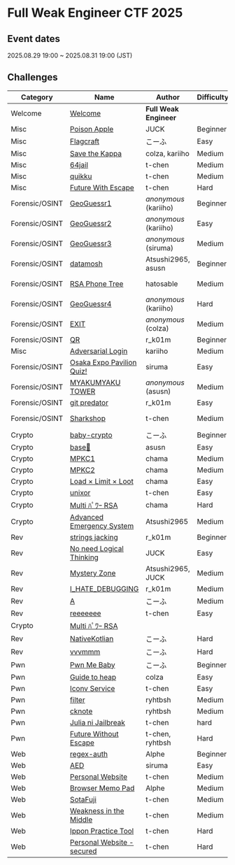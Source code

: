 # Full Weak Engineer CTF 2025

## Event dates

2025.08.29 19:00 ~ 2025.08.31 19:00 (JST)

## Challenges

|Category|Name|Author|Difficulty|Tags|Score|Solves|Writeup|
|---|---|---|---|---|---|---|---|
|Welcome|[Welcome](Welcome/Welcome)|**Full Weak Engineer**|||10|522||
|Misc|[Poison Apple](Misc/Poison%20Apple)|JUCK|Beginner||100|444|[ja](https://zenn.dev/juck28/articles/a82cfdec0c136f#poison-apple)|
|Misc|[Flagcraft](Misc/Flagcraft)|こーふ|Easy||277|67|[ja](https://zenn.dev/koufu193/articles/b0aa6291d5655c#flagcraft(misc%2C-easy))|
|Misc|[Save the Kappa](Misc/Save%20the%20Kappa)|colza, kariiho|Medium|Blockchain|344|40|[en](https://github.com/colza12/FullWeakEngineerCTF2025_author-s_writeups/tree/main/Save_the_Kappa)|
|Misc|[64jail](Misc/64jail)|t-chen|Medium|Jail|478|6|[ja](https://github.com/tepel-chen/My-CTF-Challs/blob/main/Full%20Weak%20Engineer%20CTF%202025/64jail/README-ja.md), [en](https://github.com/tepel-chen/My-CTF-Challs/blob/main/Full%20Weak%20Engineer%20CTF%202025/64jail/README.md)|
|Misc|[quikku](Misc/quikku)|t-chen|Medium||500|1|[ja](https://github.com/tepel-chen/My-CTF-Challs/blob/main/Full%20Weak%20Engineer%20CTF%202025/quikku/README-ja.md), [en](https://github.com/tepel-chen/My-CTF-Challs/blob/main/Full%20Weak%20Engineer%20CTF%202025/quikku/README.md)|
|Misc|[Future With Escape](Misc/Future%20With%20Escape)|t-chen|Hard|Jail|500|1|[ja](https://github.com/tepel-chen/My-CTF-Challs/blob/main/Full%20Weak%20Engineer%20CTF%202025/Future%20With%20Escape/README-ja.md), [en](https://github.com/tepel-chen/My-CTF-Challs/blob/main/Full%20Weak%20Engineer%20CTF%202025/Future%20With%20Escape/README.md)|
|Forensic/OSINT|[GeoGuessr1](Forensic_OSINT/GeoGuessr1)|*anonymous* (kariiho)| Beginner|OSINT|100|404||
|Forensic/OSINT|[GeoGuessr2](Forensic_OSINT/GeoGuessr2)|*anonymous* (kariiho)|Easy|OSINT|100|320||
|Forensic/OSINT|[GeoGuessr3](Forensic_OSINT/GeoGuessr3)|*anonymous* (siruma)|Medium|OSINT|100|318||
|Forensic/OSINT|[datamosh](Forensic_OSINT/datamosh)|Atsushi2965, asusn|Beginner|Forensic|106|294||
|Forensic/OSINT|[RSA Phone Tree](Forensic_OSINT/RSA%20Phone%20Tree)|hatosable|Medium|Crypto, Forensic|124|240|[ja](https://note.com/elbasable_81018/n/n86842f2ad799)|
|Forensic/OSINT|[GeoGuessr4](Forensic_OSINT/GeoGuessr4)|*anonymous* (kariiho)|Hard|OSINT|133|217||
|Forensic/OSINT|[EXIT](Forensic_OSINT/EXIT)|*anonymous* (colza)|Medium|OSINT|147|189|[en](https://github.com/colza12/FullWeakEngineerCTF2025_author-s_writeups/tree/main/EXIT)|
|Forensic/OSINT|[QR](Forensic_OSINT/QR)|r_k01m|Beginner|Forensic|211|110||
|Misc|[Adversarial Login](Misc/Adversarial%20Login)|kariiho|Medium||230|95||
|Forensic/OSINT|[Osaka Expo Pavilion Quiz!](Forensic_OSINT/Osaka%20Expo%20Pavilion%20Quiz!)|siruma|Easy|OSINT|256|78||
|Forensic/OSINT|[MYAKUMYAKU TOWER](Forensic_OSINT/MYAKUMYAKU%20TOWER)|*anonymous* (asusn)|Medium|OSINT|260|76|[ja](https://zenn.dev/asusn/articles/e03d1a2ebf271c#myakumyaku-tower-(76-solve-%2F-733-team))|
|Forensic/OSINT|[git predator](Forensic_OSINT/git%20predator)|r_k01m|Easy|OSINT|277|67||
|Forensic/OSINT|[Sharkshop](Forensic_OSINT/Sharkshop)|t-chen|Medium|Forensic, Web|445|13|[ja](https://github.com/tepel-chen/My-CTF-Challs/blob/main/Full%20Weak%20Engineer%20CTF%202025/Sharkshop/README-ja.md), [en](https://github.com/tepel-chen/My-CTF-Challs/blob/main/Full%20Weak%20Engineer%20CTF%202025/Sharkshop/README.md)|
|Crypto|[baby-crypto](Crypto/baby-crypto)|こーふ|Beginner||100|563|[ja](https://zenn.dev/koufu193/articles/b0aa6291d5655c#baby-crypto(crypto%2C-beginner))|
|Crypto|[base🚀](Crypto/base🚀)|asusn|Easy||101|316|[ja](https://zenn.dev/asusn/articles/e03d1a2ebf271c#base%F0%9F%9A%80-(316-solve-%2F-733-team))|
|Crypto|[MPKC1](Crypto/MPKC1)|chama|Medium||236|91||
|Crypto|[MPKC2](Crypto/MPKC2)|chama|Medium||273|69||
|Crypto|[Load × Limit × Loot](Crypto/Load%20×%20Limit%20×%20Loot)|chama|Easy||296|58||
|Crypto|[unixor](Crypto/unixor)|t-chen|Easy||324|47|[ja](https://github.com/tepel-chen/My-CTF-Challs/blob/main/Full%20Weak%20Engineer%20CTF%202025/unixor/README-ja.md), [en](https://github.com/tepel-chen/My-CTF-Challs/blob/main/Full%20Weak%20Engineer%20CTF%202025/unixor/README.md)|
|Crypto|[Multi ﾊﾟﾜｰ RSA](Crypto/Multi%20ﾊﾟﾜｰ%20RSA)|chama|Hard||414|20||
|Crypto|[Advanced Emergency System](Crypto/Advanced%20Emergency%20System)|Atsushi2965|Medium|Forensic|454|11||
|Rev|[strings jacking](Rev/strings%20jacking)|r_k01m|Beginner||100|447|[ja](https://zenn.dev/juck28/articles/a82cfdec0c136f)|
|Rev|[No need Logical Thinking](Rev/No%20need%20Logical%20Thinking)|JUCK|Easy||132|219|[ja](https://zenn.dev/juck28/articles/a82cfdec0c136f#mystery-zone(%E3%81%AA%E3%81%9E%E3%81%AE%E3%81%B0%E3%81%97%E3%82%87))|
|Rev|[Mystery Zone](Rev/Mystery%20Zone)|Atsushi2965, JUCK|Medium||227|97|[ja](https://zenn.dev/juck28/articles/a82cfdec0c136f#mystery-zone(%E3%81%AA%E3%81%9E%E3%81%AE%E3%81%B0%E3%81%97%E3%82%87))|
|Rev|[I_HATE_DEBUGGING](Rev/I%20HATE%20DEBUGGING)|r_k01m|Medium||395|25||
|Rev|[A](Rev/A)|こーふ|Medium||459|10|[ja](https://zenn.dev/koufu193/articles/b0aa6291d5655c#a(rev%2C-medium))|
|Rev|[reeeeeee](Rev/reeeeeee)|t-chen|Easy||487|4|[ja](https://github.com/tepel-chen/My-CTF-Challs/blob/main/Full%20Weak%20Engineer%20CTF%202025/reeeeeee/README-ja.md), [en](https://github.com/tepel-chen/My-CTF-Challs/blob/main/Full%20Weak%20Engineer%20CTF%202025/reeeeeee/README.md)|
|Crypto|[Multi ﾊﾟﾜｰ RSA](Crypto/Multi%20ﾊﾟﾜｰ%20RSA)|
|Rev|[NativeKotlian](Rev/NativeKotlian)|こーふ|Hard||497|2|[ja](https://zenn.dev/koufu193/articles/b0aa6291d5655c#nativekotlian(rev%2C-hard))|
|Rev|[vvvmmm](Rev/vvvmmm)|こーふ|Hard||500|1|[ja](https://zenn.dev/koufu193/articles/b0aa6291d5655c#vvvmmm-(rev%2C-hard))|
|Pwn|[Pwn Me Baby](Pwn/Pwn%20Me%20Baby)|こーふ|Beginner||153|178|[ja](https://zenn.dev/koufu193/articles/b0aa6291d5655c#pwn-me-baby(pwn%2C-beginner))|
|Pwn|[Guide to heap](Pwn/Guide%20to%20heap)|colza|Easy||383|28|[en](https://github.com/colza12/FullWeakEngineerCTF2025_author-s_writeups/tree/main/Guide_to_heap)|
|Pwn|[Iconv Service](Pwn/Iconv%20Service)|t-chen|Easy||459|10|[ja](https://github.com/tepel-chen/My-CTF-Challs/blob/main/Full%20Weak%20Engineer%20CTF%202025/Iconv%20Service/README-ja.md), [en](https://github.com/tepel-chen/My-CTF-Challs/blob/main/Full%20Weak%20Engineer%20CTF%202025/Iconv%20Service/README.md)|
|Pwn|[filter](Pwn/filter)|ryhtbsh|Medium||497|2||
|Pwn|[cknote](Pwn/cknote)|ryhtbsh|Medium||497|2||
|Pwn|[Julia ni Jailbreak](Pwn/Julia%20ni%20Jailbreak)|t-chen|hard|Jail|500|1||
|Pwn|[Future Without Escape](Pwn/Future%20Without%20Escape)|t-chen, ryhtbsh|Hard|Jail|500|1|[ja](https://github.com/tepel-chen/My-CTF-Challs/blob/main/Full%20Weak%20Engineer%20CTF%202025/Future%20Without%20Escape/README-ja.md), [en](https://github.com/tepel-chen/My-CTF-Challs/blob/main/Full%20Weak%20Engineer%20CTF%202025/Future%20Without%20Escape/README.md)|
|Web|[regex-auth](Web/regex-auth)|Alphe|Beginner||100|450|[ja](https://zenn.dev/alphe/articles/aa23ae6300af8f#%5Bweb%5D-regex-auth)|
|Web|[AED](Web/AED)|siruma|Easy||127|232||
|Web|[Personal Website](Web/Personal%20Website)|t-chen|Medium||454|11|[ja](https://github.com/tepel-chen/My-CTF-Challs/blob/main/Full%20Weak%20Engineer%20CTF%202025/Personal%20Website/README-ja.md), [en](https://github.com/tepel-chen/My-CTF-Challs/blob/main/Full%20Weak%20Engineer%20CTF%202025/Personal%20Website/README.md)|
|Web|[Browser Memo Pad](Web/Browser%20Memo%20Pad)|Alphe|Medium||468|8|[ja](https://zenn.dev/alphe/articles/aa23ae6300af8f#%5Bweb%5D-browser-memo-pad)|
|Web|[SotaFuji](Web/SotaFuji)|t-chen|Medium||500|1|[ja](https://github.com/tepel-chen/My-CTF-Challs/blob/main/Full%20Weak%20Engineer%20CTF%202025/SotaFuji/README-ja.md), [en](https://github.com/tepel-chen/My-CTF-Challs/blob/main/Full%20Weak%20Engineer%20CTF%202025/SotaFuji/README.md)|
|Web|[Weakness in the Middle](Web/Weakness%20in%20the%20Middle)|t-chen|Medium||500|1|[ja](https://github.com/tepel-chen/My-CTF-Challs/blob/main/Full%20Weak%20Engineer%20CTF%202025/Weakness%20in%20the%20Middle/README-ja.md), [en](https://github.com/tepel-chen/My-CTF-Challs/blob/main/Full%20Weak%20Engineer%20CTF%202025/Weakness%20in%20the%20Middle/README.md)|
|Web|[Ippon Practice Tool](Web/Ippon%20Practice%20Tool)|t-chen|Hard||500|1|[ja](https://github.com/tepel-chen/My-CTF-Challs/blob/main/Full%20Weak%20Engineer%20CTF%202025/Ippon%20Practice%20Tool/README-ja.md), [en](https://github.com/tepel-chen/My-CTF-Challs/blob/main/Full%20Weak%20Engineer%20CTF%202025/Ippon%20Practice%20Tool/README.md)|
|Web|[Personal Website - secured](Web/Personal%20Website%20-%20secured)|t-chen|Hard||500|0|[ja](https://github.com/tepel-chen/My-CTF-Challs/blob/main/Full%20Weak%20Engineer%20CTF%202025/Personal%20Website%20-%20secured/README-ja.md), [en](https://github.com/tepel-chen/My-CTF-Challs/blob/main/Full%20Weak%20Engineer%20CTF%202025/Personal%20Website%20-%20secured/README.md)|
